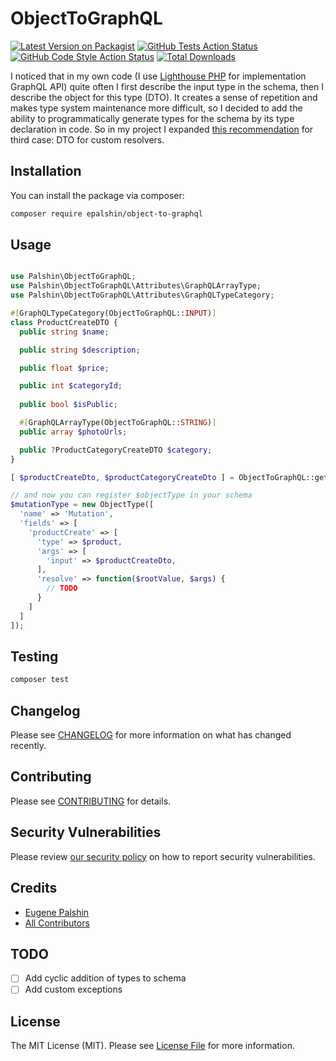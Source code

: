 # ObjectToGraphQL

[![Latest Version on Packagist](https://img.shields.io/packagist/v/palshin/object_to_graphql.svg?style=flat-square)](https://packagist.org/packages/palshin/object_to_graphql)
[![GitHub Tests Action Status](https://img.shields.io/github/workflow/status/palshin/object_to_graphql/run-tests?label=tests)](https://github.com/palshin/object_to_graphql/actions?query=workflow%3ATests+branch%3Amaster)
[![GitHub Code Style Action Status](https://img.shields.io/github/workflow/status/palshin/object_to_graphql/Check%20&%20fix%20styling?label=code%20style)](https://github.com/palshin/object_to_graphql/actions?query=workflow%3A"Check+%26+fix+styling"+branch%3Amaster)
[![Total Downloads](https://img.shields.io/packagist/dt/palshin/object_to_graphql.svg?style=flat-square)](https://packagist.org/packages/palshin/object_to_graphql)

I noticed that in my own code (I use [Lighthouse PHP](https://github.com/nuwave/lighthouse) for implementation GraphQL API) quite often I first describe the input type in the schema, then I describe the object for this type (DTO). It creates a sense of repetition and makes type system maintenance more difficult, so I decided to add the ability to programmatically generate types for the schema by its type declaration in code. So in my project I expanded [this recommendation](https://lighthouse-php.com/5/digging-deeper/adding-types-programmatically.html#native-php-types) for third case: DTO for custom resolvers.

## Installation

You can install the package via composer:

```bash
composer require epalshin/object-to-graphql
```

## Usage

```php

use Palshin\ObjectToGraphQL;
use Palshin\ObjectToGraphQL\Attributes\GraphQLArrayType;
use Palshin\ObjectToGraphQL\Attributes\GraphQLTypeCategory;

#[GraphQLTypeCategory(ObjectToGraphQL::INPUT)]
class ProductCreateDTO {
  public string $name;

  public string $description;

  public float $price;

  public int $categoryId;
  
  public bool $isPublic;

  #[GraphQLArrayType(ObjectToGraphQL::STRING)]
  public array $photoUrls;

  public ?ProductCategoryCreateDTO $category;
}

[ $productCreateDto, $productCategoryCreateDto ] = ObjectToGraphQL::getObjectType(ProductCreateDTO::class);

// and now you can register $objectType in your schema
$mutationType = new ObjectType([
  'name' => 'Mutation',
  'fields' => [
    'productCreate' => [
      'type' => $product,
      'args' => [
        'input' => $productCreateDto,
      ],
      'resolve' => function($rootValue, $args) {
        // TODO
      }
    ]
  ]
]);

```

## Testing

```bash
composer test
```

## Changelog

Please see [CHANGELOG](CHANGELOG.md) for more information on what has changed recently.

## Contributing

Please see [CONTRIBUTING](.github/CONTRIBUTING.md) for details.

## Security Vulnerabilities

Please review [our security policy](../../security/policy) on how to report security vulnerabilities.

## Credits

- [Eugene Palshin](https://github.com/palshin)
- [All Contributors](../../contributors)

## TODO
- [ ] Add cyclic addition of types to schema
- [ ] Add custom exceptions

## License

The MIT License (MIT). Please see [License File](LICENSE.md) for more information.
